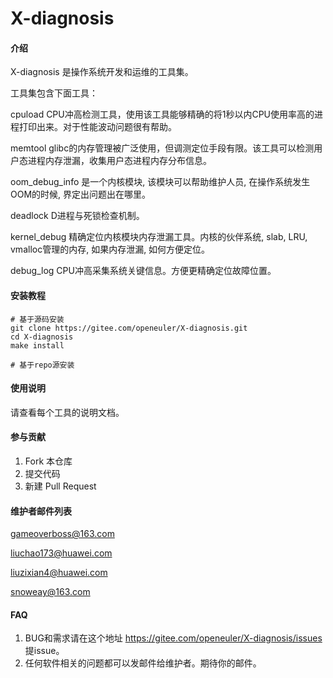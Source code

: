 # X-diagnosis

#### 介绍
X-diagnosis 是操作系统开发和运维的工具集。

工具集包含下面工具：

cpuload  CPU冲高检测工具，使用该工具能够精确的将1秒以内CPU使用率高的进程打印出来。对于性能波动问题很有帮助。

memtool  glibc的内存管理被广泛使用，但调测定位手段有限。该工具可以检测用户态进程内存泄漏，收集用户态进程内存分布信息。

oom_debug_info  是一个内核模块, 该模块可以帮助维护人员, 在操作系统发生OOM的时候, 界定出问题出在哪里。

deadlock  D进程与死锁检查机制。

kernel_debug  精确定位内核模块内存泄漏工具。内核的伙伴系统, slab, LRU, vmalloc管理的内存, 如果内存泄漏, 如何方便定位。

debug_log  CPU冲高采集系统关键信息。方便更精确定位故障位置。




#### 安装教程

```shell
# 基于源码安装
git clone https://gitee.com/openeuler/X-diagnosis.git
cd X-diagnosis
make install

# 基于repo源安装

```



#### 使用说明

请查看每个工具的说明文档。



#### 参与贡献

1.  Fork 本仓库
2.  提交代码
3.  新建 Pull Request



#### 维护者邮件列表

gameoverboss@163.com

liuchao173@huawei.com

liuzixian4@huawei.com

snoweay@163.com



#### FAQ

1. BUG和需求请在这个地址 https://gitee.com/openeuler/X-diagnosis/issues 提issue。
2. 任何软件相关的问题都可以发邮件给维护者。期待你的邮件。

